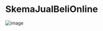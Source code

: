 # SkemaJualBeliOnline
![image](https://user-images.githubusercontent.com/114293986/204925048-08802c0a-8dcc-4c96-9be6-8edc3bef0289.png)
